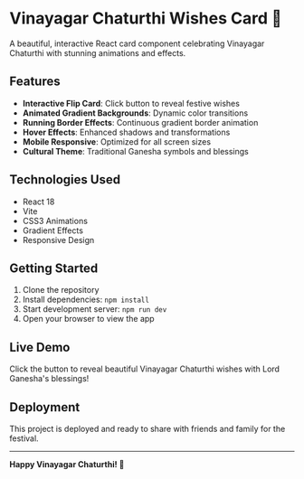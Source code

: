 # Vinayagar Chaturthi Wishes Card 🎉

A beautiful, interactive React card component celebrating Vinayagar Chaturthi with stunning animations and effects.

## Features

- **Interactive Flip Card**: Click button to reveal festive wishes
- **Animated Gradient Backgrounds**: Dynamic color transitions
- **Running Border Effects**: Continuous gradient border animation
- **Hover Effects**: Enhanced shadows and transformations
- **Mobile Responsive**: Optimized for all screen sizes
- **Cultural Theme**: Traditional Ganesha symbols and blessings

## Technologies Used

- React 18
- Vite
- CSS3 Animations
- Gradient Effects
- Responsive Design

## Getting Started

1. Clone the repository
2. Install dependencies: `npm install`
3. Start development server: `npm run dev`
4. Open your browser to view the app

## Live Demo

Click the button to reveal beautiful Vinayagar Chaturthi wishes with Lord Ganesha's blessings!

## Deployment

This project is deployed and ready to share with friends and family for the festival.

---

**Happy Vinayagar Chaturthi! 🐘**
